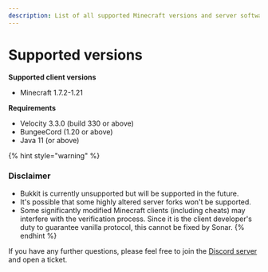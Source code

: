 ```yaml
---
description: List of all supported Minecraft versions and server software
---
```


# Supported versions

**Supported client versions**

* Minecraft 1.7.2-1.21

**Requirements**

* Velocity 3.3.0 (build 330 or above)
* BungeeCord (1.20 or above)
* Java 11 (or above)

{% hint style="warning" %}
### Disclaimer

* Bukkit is currently unsupported but will be supported in the future.
* It's possible that some highly altered server forks won't be supported.
* Some significantly modified Minecraft clients (including cheats) may interfere with the verification process. Since it is the client developer's duty to guarantee vanilla protocol, this cannot be fixed by Sonar.
{% endhint %}

If you have any further questions, please feel free to join the [Discord server](https://jonesdev.xyz/discord) and open a ticket.
